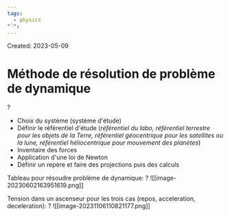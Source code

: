 ```yaml
---
tags:
  - physics
"`":
---
```

Created: 2023-05-09

# Méthode de résolution de problème de dynamique
?
- Choix du système (système d'étude)
- Définir le référentiel d'étude (*référentiel du labo, référentiel terrestre pour les objets de la Terre, référentiel géocentrique pour les satellites ou la lune, référentiel héliocentrique pour mouvement des planètes*)
- Inventaire des forces
- Application d'une loi de Newton
- Définir un repère et faire des projections puis des calculs
<!--SR:!2024-04-10,59,150-->


Tableau pour résoudre problème de dynamique:
?
![[image-20230602163951619.png]]
<!--SR:!2025-06-13,497,264-->


Tension dans un ascenseur pour les trois cas (repos, acceleration, deceleration):
?
![[image-20231106110821177.png]]
<!--SR:!2024-03-14,24,181-->

